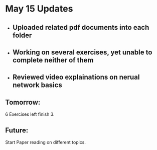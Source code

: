 # May 15 Updates 
- ## Uploaded related pdf documents into each folder 
- ## Working on several exercises, yet unable to complete neither of them
- ## Reviewed video explainations on nerual network basics

## Tomorrow: 
6 Exercises left finish 3. 

## Future: 
Start Paper reading on different topics. 
